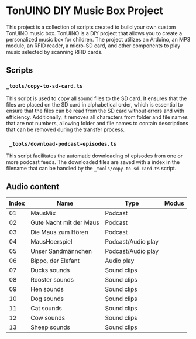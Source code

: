# TonUINO DIY Music Box Project

This project is a collection of scripts created to build your own custom TonUINO music box. TonUINO is a DIY project that allows you to create a personalized music box for children. The project utilizes an Arduino, an MP3 module, an RFID reader, a micro-SD card, and other components to play music selected by scanning RFID cards.

## Scripts

### `_tools/copy-to-sd-card.ts`

This script is used to copy all sound files to the SD card. It ensures that the files are placed on the SD card in alphabetical order, which is essential to ensure that the files can be read from the SD card without errors and with efficiency. Additionally, it removes all characters from folder and file names that are not numbers, allowing folder and file names to contain descriptions that can be removed during the transfer process.

### ` _tools/download-podcast-episodes.ts`

This script facilitates the automatic downloading of episodes from one or more podcast feeds. The downloaded files are saved with a index in the filename that can be handled by the `_tools/copy-to-sd-card.ts` script.

## Audio content

| Index | Name                    | Type               | Modus |
|-------|-------------------------|--------------------|-------|
| 01    | MausMix                 | Podcast            |       |
| 02    | Gute Nacht mit der Maus | Podcast            |       |
| 03    | Die Maus zum Hören      | Podcast            |       |
| 04    | MausHoerspiel           | Podcast/Audio play |       |
| 05    | Unser Sandmännchen      | Podcast/Audio play |       |
| 06    | Bippo, der Elefant      | Audio play         |       |
| 07    | Ducks sounds            | Sound clips        |       |
| 08    | Rooster sounds          | Sound clips        |       |
| 09    | Hen sounds              | Sound clips        |       |
| 10    | Dog sounds              | Sound clips        |       |
| 11    | Cat sounds              | Sound clips        |       |
| 12    | Cow sounds              | Sound clips        |       |
| 13    | Sheep sounds            | Sound clips        |       |